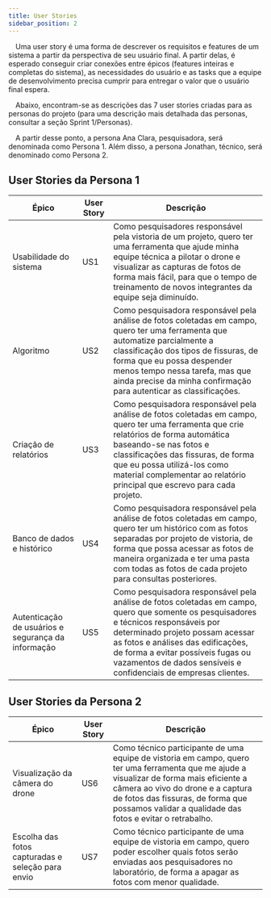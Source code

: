 ```yaml
---
title: User Stories
sidebar_position: 2
---
```


&emsp;Uma user story é uma forma de descrever os requisitos e features de um sistema a partir da perspectiva de seu usuário final. A partir delas, é esperado conseguir criar conexões entre épicos (features inteiras e completas do sistema), as necessidades do usuário e as tasks que a equipe de desenvolvimento precisa cumprir para entregar o valor que o usuário final espera.

&emsp;Abaixo, encontram-se as descrições das 7 user stories criadas para as personas do projeto (para uma descrição mais detalhada das personas, consultar a seção Sprint 1/Personas).

&emsp;A partir desse ponto, a persona Ana Clara, pesquisadora, será denominada como Persona 1. Além disso, a persona Jonathan, técnico, será denominado como Persona 2.

## User Stories da Persona 1

| Épico | User Story | Descrição |
| ----- | ---------- | --------- |
| Usabilidade do sistema | US1 | Como pesquisadores responsável pela vistoria de um projeto, quero ter uma ferramenta que ajude minha equipe técnica a pilotar o drone e visualizar as capturas de fotos de forma mais fácil, para que o tempo de treinamento de novos integrantes da equipe seja diminuído. |
| Algoritmo | US2 | Como pesquisadora responsável pela análise de fotos coletadas em campo, quero ter uma ferramenta que automatize parcialmente a classificação dos tipos de fissuras, de forma que eu possa despender menos tempo nessa tarefa, mas que ainda precise da minha confirmação para autenticar as classificações. |
| Criação de relatórios  | US3 | Como pesquisadora responsável pela análise de fotos coletadas em campo, quero ter uma ferramenta que crie relatórios de forma automática baseando-se nas fotos e classificações das fissuras, de forma que eu possa utilizá-los como material complementar ao relatório principal que escrevo para cada projeto. |
| Banco de dados e histórico | US4 | Como pesquisadora responsável pela análise de fotos coletadas em campo, quero ter um histórico com as fotos separadas por projeto de vistoria, de forma que possa acessar as fotos de maneira organizada e ter uma pasta com todas as fotos de cada projeto para consultas posteriores. |
| Autenticação de usuários e segurança da informação  | US5 | Como pesquisadora responsável pela análise de fotos coletadas em campo, quero que somente os pesquisadores e técnicos responsáveis por determinado projeto possam acessar as fotos e análises das edificações, de forma a evitar possíveis fugas ou vazamentos de dados sensíveis e confidenciais de empresas clientes. |

## User Stories da Persona 2

| Épico | User Story | Descrição |
| ----- | ---------- | --------- |
| Visualização da câmera do drone | US6 | Como técnico participante de uma equipe de vistoria em campo, quero ter uma ferramenta que me ajude a visualizar de forma mais eficiente a câmera ao vivo do drone e a captura de fotos das fissuras, de forma que possamos validar a qualidade das fotos e evitar o retrabalho. |
| Escolha das fotos capturadas e seleção para envio | US7 | Como técnico participante de uma equipe de vistoria em campo, quero poder escolher quais fotos serão enviadas aos pesquisadores no laboratório, de forma a apagar as fotos com menor qualidade. |

